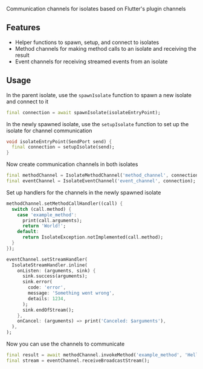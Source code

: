 Communication channels for isolates based on Flutter's plugin channels

## Features

- Helper functions to spawn, setup, and connect to isolates
- Method channels for making method calls to an isolate and receiving the result
- Event channels for receiving streamed events from an isolate

## Usage

In the parent isolate, use the `spawnIsolate` function to spawn a new isolate and connect to it

```dart
final connection = await spawnIsolate(isolateEntryPoint);
```

In the newly spawned isolate, use the `setupIsolate` function to set up the isolate for channel communication

```dart
void isolateEntryPoint(SendPort send) {
  final connection = setupIsolate(send);
}
```

Now create communication channels in both isolates

```dart
final methodChannel = IsolateMethodChannel('method_channel', connection);
final eventChannel = IsolateEventChannel('event_channel', connection);
```

Set up handlers for the channels in the newly spawned isolate

```dart
methodChannel.setMethodCallHandler((call) {
  switch (call.method) {
    case 'example_method':
      print(call.arguments);
      return 'World!';
    default:
      return IsolateException.notImplemented(call.method);
  }
});

eventChannel.setStreamHandler(
  IsolateStreamHandler.inline(
    onListen: (arguments, sink) {
      sink.success(arguments);
      sink.error(
        code: 'error',
        message: 'Something went wrong',
        details: 1234,
      );
      sink.endOfStream();
    },
    onCancel: (arguments) => print('Canceled: $arguments'),
  ),
);
```

Now you can use the channels to communicate

```dart
final result = await methodChannel.invokeMethod('example_method', 'Hello');
final stream = eventChannel.receiveBroadcastStream();
```
